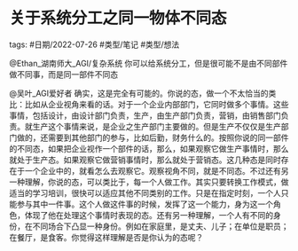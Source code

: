 # 关于系统分工之同一物体不同态


tags: #日期/2022-07-26 #类型/笔记 #类型/想法 



@Ethan_湖南师大_AGI/复杂系统 你可以给系统分工，但是很可能不是由不同部件做不同事，而是同一部件不同态


@吴叶_AGI爱好者 确实，这是完全有可能的。你说的态，做一个不太恰当的类比：比如从企业视角来看的话。对于一个企业内部部门，它同时做多个事情。这些事情，包括设计，由设计部门负责，生产，由生产部门负责，营销，由销售部门负责。就生产这个事情来说，是企业之生产部门主要做的。但是生产不仅仅是生产部门做的，还需要到其他部门的参与，比如后勤，财务什么的。按照你说的同一部件的不同态，如果把企业视作一个部件的话，那么，如果观察它做生产事情时，那么就处于生产态。如果观察它做营销事情时，那么就处于营销态。这几种态是同时存在于一个企业中的，就看怎么去观察它。观察视角不同，就是不同态。不过还有另一种理解，你说的态，可以类比于，每一个人做工作。其实只要转换工作模式，做适当的学习培训，很快可以适应其他不同类别的工作。只是在指定时刻，一个人只能参与其中一件事。这个人做这件事的时候，发挥了这一个能力，身为这一个角色，体现了他在处理这个事情时表现的态。还有另一种理解，一个人有不同的身份，在不同场合下凸显一种身份。例如在家庭里，是丈夫、儿子；在单位是职员；在餐厅，是食客。你觉得这样理解是否是你认为的态呢？